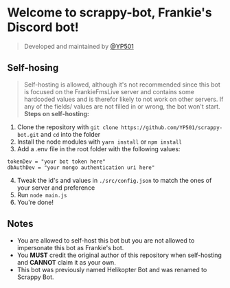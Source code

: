 # Welcome to scrappy-bot, Frankie's Discord bot!
> Developed and maintained by [@YP501](https://github.com/YP501)

## Self-hosing
> Self-hosting is allowed, although it's not recommended since this bot is focused on the FrankieFmsLive server and contains some hardcoded values and is therefor likely to not work on other servers.
> If any of the fields/ values are not filled in or wrong, the bot won't start.
**Steps on self-hosting:**
1. Clone the repository with `git clone https://github.com/YP501/scrappy-bot.git` and `cd` into the folder
2. Install the node modules with `yarn install` or `npm install`
3. Add a .env file in the root folder with the following values:
```
tokenDev = "your bot token here"
dbAuthDev = "your mongo authentication uri here"
```
4. Tweak the id's and values in `./src/config.json` to match the ones of your server and preference
5. Run `node main.js`
6. You're done!
## Notes
- You are allowed to self-host this bot but you are not allowed to impersonate this bot as Frankie's bot.
- You **MUST** credit the original author of this repository when self-hosting and **CANNOT** claim it as your own.
- This bot was previously named Helikopter Bot and was renamed to Scrappy Bot.
